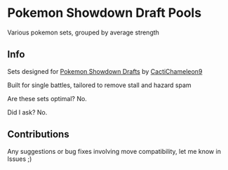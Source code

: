 # Pokemon Showdown Draft Pools
Various pokemon sets, grouped by average strength

## Info
Sets designed for [Pokemon Showdown Drafts](https://github.com/CactiChameleon9/Pokemon-Showdown-Drafts) by [CactiChameleon9](https://github.com/CactiChameleon9)

Built for single battles, tailored to remove stall and hazard spam

Are these sets optimal? No.

Did I ask? No.


## Contributions
Any suggestions or bug fixes involving move compatibility, let me know in Issues ;)
